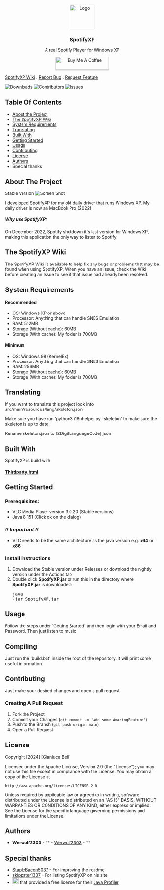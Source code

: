 <p align="center">
  <a href="https://github.com/SpotifyXP/SpotifyXP">
    <img src="https://raw.githubusercontent.com/SpotifyXP/SpotifyXP/main/src/main/resources/spotifyxp.png" alt="Logo" width="80" height="80">
  </a>
<h3 align="center">SpotifyXP</h3>
 <p align="center">
    A real Spotify Player for Windows XP
    <br/>
<center><a href="https://www.buymeacoffee.com/werwolf2303" target="_blank"><img src="https://www.buymeacoffee.com/assets/img/custom_images/orange_img.png" alt="Buy Me A Coffee" style="height: 41px !important;width: 174px !important;box-shadow: 0px 3px 2px 0px rgba(190, 190, 190, 0.5) !important;-webkit-box-shadow: 0px 3px 2px 0px rgba(190, 190, 190, 0.5) !important;" ></a></center>
    <br/>
    <a href="https://github.com/SpotifyXP/SpotifyXP/wiki">SpotifyXP Wiki</a>
    .
    <a href="https://github.com/SpotifyXP/SpotifyXP/issues">Report Bug</a>
    .
    <a href="https://github.com/SpotifyXP/SpotifyXP/issues">Request Feature</a>
  </p>
</p>

![Downloads](https://img.shields.io/github/downloads/SpotifyXP/SpotifyXP/total) ![Contributors](https://img.shields.io/github/contributors/SpotifyXP/SpotifyXP?color=dark-green) ![Issues](https://img.shields.io/github/issues/SpotifyXP/SpotifyXP)

## Table Of Contents

* [About the Project](#about-the-project)
* [The SpotifyXP Wiki](#the-spotifyxp-wiki)
* [System Requirements](#system-requirements)
* [Translating](#translating)
* [Built With](#built-with)
* [Getting Started](#getting-started)
* [Usage](#usage)
* [Contributing](#contributing)
* [License](#license)
* [Authors](#authors)
* [Special thanks](#Special-thanks)

## About The Project

Stable version
![Screen Shot](SpotifyXPShowStable.png)


I developed SpotifyXP for my old daily driver that runs Windows XP. My daily driver is now an MacBook Pro (2022)

<h5>Why use SpotifyXP:</h5>

On December 2022, Spotify shutdown it's last version for Windows XP, making this application the only way to listen to Spotify.

## The SpotifyXP Wiki

The SpotifyXP Wiki is available to help fix any bugs or problems that may be found when using SpotifyXP.
When you have an issue, check the Wiki before creating an Issue to see if that issue had already been resolved.


## System Requirements

<h4>Recommended</h4>

* OS: Windows XP or above
* Processor: Anything that can handle SNES Emulation
* RAM: 512MB
* Storage (Without cache): 60MB
* Storage (With cache): My folder is 700MB

<h4>Minimum</h4>

* OS: Windows 98 (KernelEx)
* Processor: Anything that can handle SNES Emulation
* RAM: 256MB
* Storage (Without cache): 60MB
* Storage (With cache): My folder is 700MB

## Translating

<p>If you want to translate this project look into src/main/resources/lang/skeleton.json</p>
<p>Make sure you have run 'python3 i18nhelper.py -skeleton' to make sure the skeleton is up to date</p>
<p>Rename skeleton.json to [2DigitLanguageCode].json</p>


## Built With

SpotifyXP is build with
<br><h4><a href="https://github.com/SpotifyXP/SpotifyXP/blob/main/src/main/resources/setup/thirdparty.html">Thirdparty.html</a></h4>

## Getting Started

### Prerequisites:

- VLC Media Player version 3.0.20 (Stable versions)
- Java 8 151 (Click ok on the dialog)

### ***!! Important !!***
- VLC needs to be the same architecture as the java version e.g. **x64** or **x86**

### Install instructions

1. Download the Stable version under Releases or download the nightly version under the Actions tab
2. Double click **SpotifyXP.jar** or run this in the directory where **SpotifyXP.jar** is downloaded: <pre>java -jar SpotifyXP.jar</pre>

## Usage

Follow the steps under 'Getting Started' and then login with your Email and Password. Then just listen to music

## Compiling

Just run the 'build.bat' inside the root of the repository. It will print some useful information

## Contributing

Just make your desired changes and open a pull request

### Creating A Pull Request

1. Fork the Project
2. Commit your Changes (`git commit -m 'Add some AmazingFeature'`)
3. Push to the Branch (`git push origin main`)
4. Open a Pull Request

## License

Copyright [2024] [Gianluca Beil]

Licensed under the Apache License, Version 2.0 (the "License");
you may not use this file except in compliance with the License.
You may obtain a copy of the License at

    http://www.apache.org/licenses/LICENSE-2.0

Unless required by applicable law or agreed to in writing, software
distributed under the License is distributed on an "AS IS" BASIS,
WITHOUT WARRANTIES OR CONDITIONS OF ANY KIND, either express or implied.
See the License for the specific language governing permissions and
limitations under the License.

## Authors

* **Werwolf2303** - ** - [Werwolf2303](https://github.com/Werwolf2303/) - **

## Special thanks

* [StapleBacon5037](https://github.com/StapleBacon5037) - For improving the readme
* [skippster1337](https://github.com/skipster1337) - For listing SpotifyXP on his site
* <a href="https://www.yourkit.com/"><img src="https://www.yourkit.com/images/yklogo.png" height="20"></a> that provided a free license for their [Java Profiler](https://www.yourkit.com/java/profiler/)
